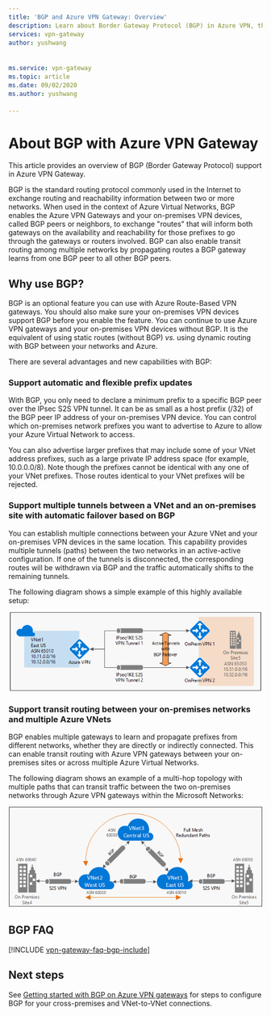```yaml
---
title: 'BGP and Azure VPN Gateway: Overview'
description: Learn about Border Gateway Protocol (BGP) in Azure VPN, the standard internet protocol to exchange routing and reachability information between networks.
services: vpn-gateway
author: yushwang


ms.service: vpn-gateway
ms.topic: article
ms.date: 09/02/2020
ms.author: yushwang

---
```

# About BGP with Azure VPN Gateway
This article provides an overview of BGP (Border Gateway Protocol) support in Azure VPN Gateway.

BGP is the standard routing protocol commonly used in the Internet to exchange routing and reachability information between two or more networks. When used in the context of Azure Virtual Networks, BGP enables the Azure VPN Gateways and your on-premises VPN devices, called BGP peers or neighbors, to exchange "routes" that will inform both gateways on the availability and reachability for those prefixes to go through the gateways or routers involved. BGP can also enable transit routing among multiple networks by propagating routes a BGP gateway learns from one BGP peer to all other BGP peers. 

## <a name="why"></a>Why use BGP?
BGP is an optional feature you can use with Azure Route-Based VPN gateways. You should also make sure your on-premises VPN devices support BGP before you enable the feature. You can continue to use Azure VPN gateways and your on-premises VPN devices without BGP. It is the equivalent of using static routes (without BGP) *vs.* using dynamic routing with BGP between your networks and Azure.

There are several advantages and new capabilities with BGP:

### <a name="prefix"></a>Support automatic and flexible prefix updates
With BGP, you only need to declare a minimum prefix to a specific BGP peer over the IPsec S2S VPN tunnel. It can be as small as a host prefix (/32) of the BGP peer IP address of your on-premises VPN device. You can control which on-premises network prefixes you want to advertise to Azure to allow your Azure Virtual Network to access.

You can also advertise larger prefixes that may include some of your VNet address prefixes, such as a large private IP address space (for example, 10.0.0.0/8). Note though the prefixes cannot be identical with any one of your VNet prefixes. Those routes identical to your VNet prefixes will be rejected.

### <a name="multitunnel"></a>Support multiple tunnels between a VNet and an on-premises site with automatic failover based on BGP
You can establish multiple connections between your Azure VNet and your on-premises VPN devices in the same location. This capability provides multiple tunnels (paths) between the two networks in an active-active configuration. If one of the tunnels is disconnected, the corresponding routes will be withdrawn via BGP and the traffic automatically shifts to the remaining tunnels.

The following diagram shows a simple example of this highly available setup:

![Multiple active paths](./media/vpn-gateway-bgp-overview/multiple-active-tunnels.png)

### <a name="transitrouting"></a>Support transit routing between your on-premises networks and multiple Azure VNets
BGP enables multiple gateways to learn and propagate prefixes from different networks, whether they are directly or indirectly connected. This can enable transit routing with Azure VPN gateways between your on-premises sites or across multiple Azure Virtual Networks.

The following diagram shows an example of a multi-hop topology with multiple paths that can transit traffic between the two on-premises networks through Azure VPN gateways within the Microsoft Networks:

![Multi-hop transit](./media/vpn-gateway-bgp-overview/full-mesh-transit.png)

## <a name="faq"></a>BGP FAQ
[!INCLUDE [vpn-gateway-faq-bgp-include](../../includes/vpn-gateway-faq-bgp-include.md)]

## Next steps
See [Getting started with BGP on Azure VPN gateways](vpn-gateway-bgp-resource-manager-ps.md) for steps to configure BGP for your cross-premises and VNet-to-VNet connections.


